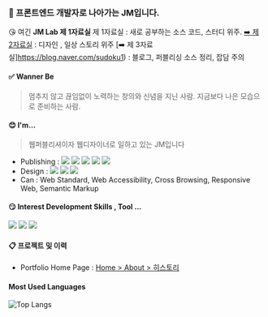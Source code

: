 ### 👋 프론트엔드 개발자로 나아가는 JM입니다.
 :kissing_heart: 여긴 **JM Lab 제 1자료실**
  제 1자료실 : 새로 공부하는 소스 코드, 스터디 위주.
  [:arrow_right: 제 2자료실](http://sudoku.pe.kr/story) : 디자인 , 일상 스토리 위주
  [:arrow_right: 제 3자료실]https://blog.naver.com/sudoku1) : 블로그, 퍼블리싱 소스 정리, 잡담 주의


#### :white_check_mark: Wanner Be 
>멈추지 않고 끊임없이 노력하는 창의와 신념을 지닌 사람. 지금보다 나은 모습으로 준비하는 사람.

#### :blush: I'm...
> 웹퍼블리셔이자 웹디자이너로 일하고 있는 JM입니다
- Publishing : 
<img src="https://img.shields.io/badge/CSS3-1572B6?style=flat-square&logo=CSS3&logoColor=white"/></a> 
<img src="https://img.shields.io/badge/HTML5-E34F26?style=flat-square&logo=HTML5&logoColor=white"/></a> 
<img src="https://img.shields.io/badge/Sass-CC6699?style=flat-square&logo=Sass&logoColor=white"/></a>
<img src="https://img.shields.io/badge/JavaScript-F7DF1E?style=flat-square&logo=JavaScript&logoColor=black"/></a>
<img src="https://img.shields.io/badge/jQuery-0769AD?style=flat-square&logo=jQuery&logoColor=white"/></a>
- Design : 
<img src="https://img.shields.io/badge/Adobe Photoshop-224c82?style=flat-square&logo=AdobePhotoshop&logoColor=white"/></a>
<img src="https://img.shields.io/badge/Adobe Illustrator-ff8400?style=flat-square&logo=AdobeIllustrator&logoColor=white"/></a>
<img src="https://img.shields.io/badge/Adobe XD-FF61F6?style=flat-square&logo=AdobeXD&logoColor=white"/></a>
- Can : Web Standard, Web Accessibility, Cross Browsing, Responsive Web, Semantic Markup


#### :smirk: Interest Development Skills , Tool ...
<img src="https://img.shields.io/badge/Vue-4FC08D?style=flat-square&logo=Vue.js&logoColor=white"/></a>
<img src="https://img.shields.io/badge/Spring Boot-6DB33F?style=flat-square&logo=SpringBoot&logoColor=white"/></a>
<img src="https://img.shields.io/badge/Java-007396?style=flat-square&logo=Java&logoColor=white"/></a>


#### :clipboard: 프로젝트 및 이력
- Portfolio Home Page : 
[Home > About > 히스토리](http://sudoku.pe.kr/about)

#### Most Used Languages
![Top Langs](https://github-readme-stats.vercel.app/api/top-langs/?username=sudoku-jm)

